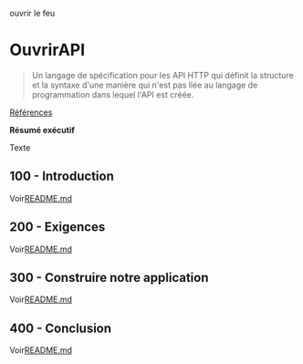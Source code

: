 ouvrir le feu

# OuvrirAPI

> Un langage de spécification pour les API HTTP qui définit la structure et la syntaxe d'une manière qui n'est pas liée au langage de programmation dans lequel l'API est créée.

[Références](./REFERENCES.md)

**Résumé exécutif**

Texte

## 100 - Introduction

Voir[README.md](./100/README.md)

## 200 - Exigences

Voir[README.md](./200/README.md)

## 300 - Construire notre application

Voir[README.md](./300/README.md)

## 400 - Conclusion

Voir[README.md](./400/README.md)
